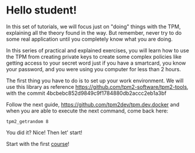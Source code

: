 # Hello student!

In this set of tutorials, we will focus just on "doing" things with the TPM, explaining all the theory found in the way. But remember,  never try to do some real application until you completely know what you are doing.


In this series of practical and explained exercises, you will learn how to use the TPM from creating private keys to create some complex policies like getting access to your secret word just if you have a smartcard, you know your password, and you were using you computer for less than 2 hours.

The first thing you have to do is to set up your work environment. We will use this library as reference https://github.com/tpm2-software/tpm2-tools, with the commit 4bcbebc852d9849c9f1784880db2accc2eb1a3bf

Follow the next guide, https://github.com/tpm2dev/tpm.dev.docker and when you are able to execute the next command, come back here:

```
tpm2_getrandom 8
```

You did it? Nice! Then let' start!

Start with the first [course](Create_keys.md)!
